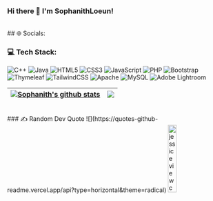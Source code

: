 ### Hi there 👋 I'm SophanithLoeun!
</br>
## 🌐 Socials:

### 💻 Tech Stack:
![C++](https://img.shields.io/badge/c++-%2300599C.svg?style=for-the-badge&logo=c%2B%2B&logoColor=white) ![Java](https://img.shields.io/badge/java-%23ED8B00.svg?style=for-the-badge&logo=openjdk&logoColor=white) ![HTML5](https://img.shields.io/badge/html5-%23E34F26.svg?style=for-the-badge&logo=html5&logoColor=white) ![CSS3](https://img.shields.io/badge/css3-%231572B6.svg?style=for-the-badge&logo=css3&logoColor=white) ![JavaScript](https://img.shields.io/badge/javascript-%23323330.svg?style=for-the-badge&logo=javascript&logoColor=%23F7DF1E) ![PHP](https://img.shields.io/badge/php-%23777BB4.svg?style=for-the-badge&logo=php&logoColor=white) ![Bootstrap](https://img.shields.io/badge/bootstrap-%238511FA.svg?style=for-the-badge&logo=bootstrap&logoColor=white) ![Thymeleaf](https://img.shields.io/badge/Thymeleaf-%23005C0F.svg?style=for-the-badge&logo=Thymeleaf&logoColor=white) ![TailwindCSS](https://img.shields.io/badge/tailwindcss-%2338B2AC.svg?style=for-the-badge&logo=tailwind-css&logoColor=white) ![Apache](https://img.shields.io/badge/apache-%23D42029.svg?style=for-the-badge&logo=apache&logoColor=white) ![MySQL](https://img.shields.io/badge/mysql-4479A1.svg?style=for-the-badge&logo=mysql&logoColor=white) ![Adobe Lightroom](https://img.shields.io/badge/Adobe%20Lightroom-31A8FF.svg?style=for-the-badge&logo=Adobe%20Lightroom&logoColor=white)

| <a target="_blank" href=""><img align="center" src="https://github-readme-stats.vercel.app/api?username=Sophanithloeun&theme=buefy&hide_border=true&count_private=true&show_icons=true&include_all_commits=true" alt="Sophanith's github stats" /></a> | <a href="" target="_blank"><img align="center" src="https://github-readme-stats.vercel.app/api/top-langs/?username=Sophanithloeun&layout=compact&theme=buefy&hide_border=true" /></a> |
| ------------- | ------------- |

<br />
### ✍️ Random Dev Quote
![](https://quotes-github-readme.vercel.app/api?type=horizontal&theme=radical)



<img alt="jessice view count" width="20%" src="https://komarev.com/ghpvc/?username=Sophanithloeun&color=ff69b4&style=for-the-badge" />
<br/>
